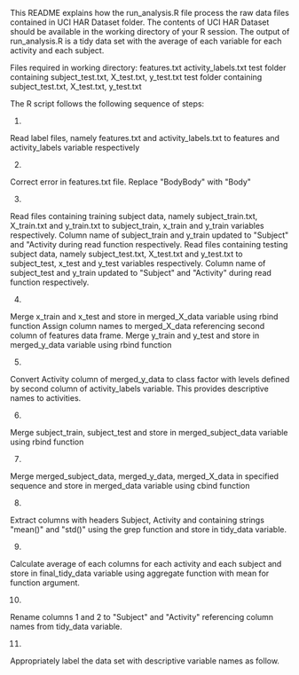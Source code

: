 This README explains how the run_analysis.R file process the raw data files contained in UCI HAR Dataset folder.
The contents of UCI HAR Dataset should be available in the working directory of your R session. 
The output of run_analysis.R is a tidy data set with the average of each variable for each activity and each subject.

Files required in working directory:
features.txt
activity_labels.txt
test folder containing subject_test.txt, X_test.txt, y_test.txt
test folder containing subject_test.txt, X_test.txt, y_test.txt

The R script follows the following sequence of steps:

1.
Read label files, namely features.txt and activity_labels.txt to features and activity_labels variable respectively

2.
Correct error in features.txt file. Replace "BodyBody" with "Body"

3.
Read files containing training subject data, namely subject_train.txt, X_train.txt and y_train.txt to subject_train, x_train and y_train variables respectively. Column name of subject_train and y_train updated to "Subject" and "Activity during read function respectively.
Read files containing testing subject data, namely subject_test.txt, X_test.txt and y_test.txt to subject_test, x_test and y_test variables respectively. Column name of subject_test and y_train updated to "Subject" and "Activity" during read function respectively.

4.
Merge x_train and x_test and store in merged_X_data variable using rbind function
Assign column names to merged_X_data referencing second column of features data frame.
Merge y_train and y_test and store in merged_y_data variable using rbind function

5.
Convert Activity column of merged_y_data to class factor with levels defined by second column of activity_labels variable. This provides descriptive names to activities.

6.
Merge subject_train, subject_test and store in merged_subject_data variable using rbind function

7.
Merge merged_subject_data, merged_y_data, merged_X_data in specified sequence and store in merged_data variable using cbind function

8.
Extract columns with headers Subject, Activity and containing strings "mean()" and "std()" using the grep function and store in tidy_data variable.

9.
Calculate average of each columns for each activity and each subject and store in final_tidy_data variable using aggregate function with mean for function argument.

10.
Rename columns 1 and 2 to "Subject" and "Activity" referencing column names from tidy_data variable.

11.
Appropriately label the data set with descriptive variable names as follow.

